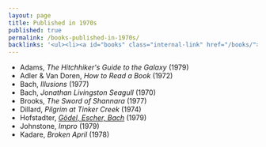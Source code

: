 ```yaml
---
layout: page
title: Published in 1970s
published: true
permalink: /books-published-in-1970s/
backlinks: '<ul><li><a id="books" class="internal-link" href="/books/">Books</a></li></ul>'
---
```


* Adams, _The Hitchhiker's Guide to the Galaxy_ (1979) 
* Adler & Van Doren, _How to Read a Book_ (1972) 
* Bach, _Illusions_ (1977) 
* Bach, _Jonathan Livingston Seagull_ (1970) 
* Brooks, _The Sword of Shannara_ (1977) 
* Dillard, _Pilgrim at Tinker Creek_ (1974) 
* Hofstadter, _<a id="hofstadter-godel-escher-bach" class="internal-link" href="/hofstadter-godel-escher-bach/">Gödel, Escher, Bach</a>_ (1979) 
* Johnstone, _Impro_ (1979) 
* Kadare, _Broken April_ (1978) 
